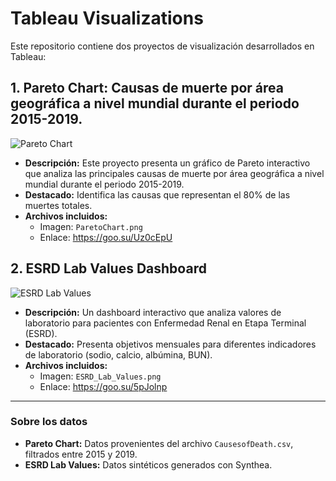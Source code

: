 # Tableau Visualizations

Este repositorio contiene dos proyectos de visualización desarrollados en Tableau:

## 1. Pareto Chart: Causas de muerte por área geográfica a nivel mundial durante el periodo 2015-2019.
![Pareto Chart](Pareto-Chart/ParetoChart.png)
- **Descripción:** Este proyecto presenta un gráfico de Pareto interactivo que analiza las principales causas de muerte por área geográfica a nivel mundial durante el periodo 2015-2019.
- **Destacado:** Identifica las causas que representan el 80% de las muertes totales.
- **Archivos incluidos:**
  - Imagen: `ParetoChart.png`
  - Enlace: https://goo.su/Uz0cEpU

## 2. ESRD Lab Values Dashboard
![ESRD Lab Values](ESRD-Lab-Values/ESRD_Lab_Values.png)
- **Descripción:** Un dashboard interactivo que analiza valores de laboratorio para pacientes con Enfermedad Renal en Etapa Terminal (ESRD).
- **Destacado:** Presenta objetivos mensuales para diferentes indicadores de laboratorio (sodio, calcio, albúmina, BUN).
- **Archivos incluidos:**
  - Imagen: `ESRD_Lab_Values.png`
  - Enlace: https://goo.su/5pJolnp 

---

### Sobre los datos
- **Pareto Chart:** Datos provenientes del archivo `CausesofDeath.csv`, filtrados entre 2015 y 2019.
- **ESRD Lab Values:** Datos sintéticos generados con Synthea.



